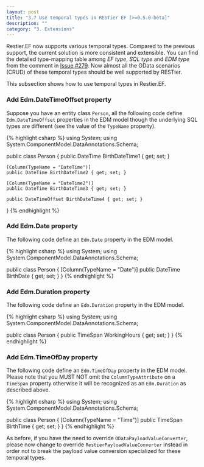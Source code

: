 ```yaml
---
layout: post
title: "3.7 Use temporal types in RESTier EF [>=0.5.0-beta]"
description: ""
category: "3. Extensions"
---
```


Restier.EF now supports various temporal types. Compared to the previous support, the current solution is more consistent and extensible. You can find the detailed type-mapping table among *EF type*, *SQL type* and *EDM type* from the comment in [Issue #279](https://github.com/OData/RESTier/pull/279). Now almost all the OData scenarios (CRUD) of these temporal types should be well supported by RESTier.

This subsection shows how to use temporal types in Restier.EF.

### Add Edm.DateTimeOffset property
Suppose you have an entity class `Person`, all the following code define `Edm.DateTimeOffset` properties in the EDM model though the underlying SQL types are different (see the value of the `TypeName` property).

{% highlight csharp %}
using System;
using System.ComponentModel.DataAnnotations.Schema;

public class Person
{
    public DateTime BirthDateTime1 { get; set; }

    [Column(TypeName = "DateTime")]
    public DateTime BirthDateTime2 { get; set; }

    [Column(TypeName = "DateTime2")]
    public DateTime BirthDateTime3 { get; set; }

    public DateTimeOffset BirthDateTime4 { get; set; }
}
{% endhighlight %}

### Add Edm.Date property
The following code define an `Edm.Date` property in the EDM model.

{% highlight csharp %}
using System;
using System.ComponentModel.DataAnnotations.Schema;

public class Person
{
    [Column(TypeName = "Date")]
    public DateTime BirthDate { get; set; }
}
{% endhighlight %}

### Add Edm.Duration property
The following code define an `Edm.Duration` property in the EDM model.

{% highlight csharp %}
using System;
using System.ComponentModel.DataAnnotations.Schema;

public class Person
{
    public TimeSpan WorkingHours { get; set; }
}
{% endhighlight %}

### Add Edm.TimeOfDay property
The following code define an `Edm.TimeOfDay` property in the EDM model. Please note that you MUST NOT omit the `ColumnTypeAttribute` on a `TimeSpan` property otherwise it will be recognized as an `Edm.Duration` as described above.

{% highlight csharp %}
using System;
using System.ComponentModel.DataAnnotations.Schema;

public class Person
{
    [Column(TypeName = "Time")]
    public TimeSpan BirthTime { get; set; }
}
{% endhighlight %}

As before, if you have the need to override `ODataPayloadValueConverter`, please now change to override `RestierPayloadValueConverter` instead in order not to break the payload value conversion specialized for these temporal types.